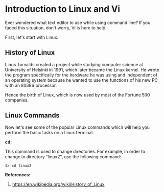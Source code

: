 # Introduction to Linux and Vi

Ever wondered what text editor to use while using command line? If you faced this situation, don't worry, Vi is here to help!

First, let's start with Linux.

## History of Linux

Linus Torvalds created a project while studying computer science at University of Helsinki in 1991, which later became the Linux kernel. He wrote the program specifically for the hardware he was using and independent of an operating system because he wanted to use the functions of his new PC with an 80386 processor.

Hence the birth of Linux, which is now used by most of the Fortune 500 companies.

## Linux Commands

Now let's see some of the popular Linux commands which will help you perform the basic tasks on a Linux terminal:

**cd:**

This command is used to change directories. For example, in order to change to directory "linux2", use the following command:

`$> cd linux2`


**References:**
1. https://en.wikipedia.org/wiki/History_of_Linux
